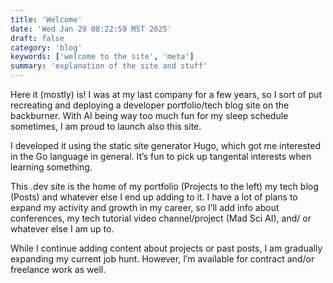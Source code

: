 ```yaml
---
title: 'Welcome'
date: 'Wed Jan 29 08:22:59 MST 2025'
draft: false
category: 'blog'
keywords: ['welcome to the site', 'meta']
summary: 'explanation of the site and stuff'
---
```


Here it (mostly) is! I was at my last company for a few years, so I sort of put recreating and deploying a developer portfolio/tech blog site on the backburner. With AI being way too much fun for my sleep schedule sometimes, I am proud to launch also this site.

I developed it using the static site generator Hugo, which got me interested in the Go language in general. It’s fun to pick up tangental interests when learning something.

This .dev site is the home of my portfolio (Projects to the left) my tech blog (Posts) and whatever else I end up adding to it. I have a lot of plans to expand my activity and growth in my career, so I’ll add info about conferences, my tech tutorial video channel/project (Mad Sci AI), and/ or whatever else I am up to.

While I continue adding content about projects or past posts, I am gradually expanding my current job hunt. However, I’m available for contract and/or freelance work as well.
